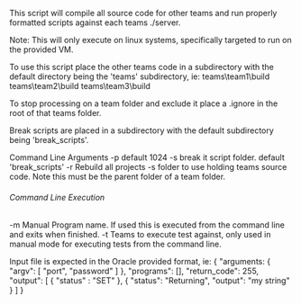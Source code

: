 This script will compile all source code for other teams and run properly formatted 
scripts against each teams ./server. 

Note: This will only execute on linux systems, specifically targeted to run on the provided VM. 

To use this script place the other teams code in a subdirectory with the default directory 
being the 'teams' subdirectory, ie:
teams\team1\build
teams\team2\build
teams\team3\build

To stop processing on a team folder and exclude it place a .ignore in the root of that teams folder.

Break scripts are placed in a subdirectory with the default subdirectory being 'break_scripts'. 

Command Line Arguments
-p default 1024
-s break it script folder. default 'break_scripts'
-r Rebuild all projects
-s folder to use holding teams source code. Note this must be the parent folder of a team folder.
 
######  Command Line Execution ######
-m Manual Program name. If used this is executed from the command line and exits when finished. 
-t Teams to execute test against, only used in manual mode for executing tests from the command line. 

Input file is expected in the Oracle provided format, ie:
{
    "arguments: {
        "argv": [ "port", "password" ]
    },
    "programs": [],
    "return_code": 255,
    "output": [
        { "status" : "SET" },
        {
            "status": "Returning",
            "output": "my string"
        }
    ]
}